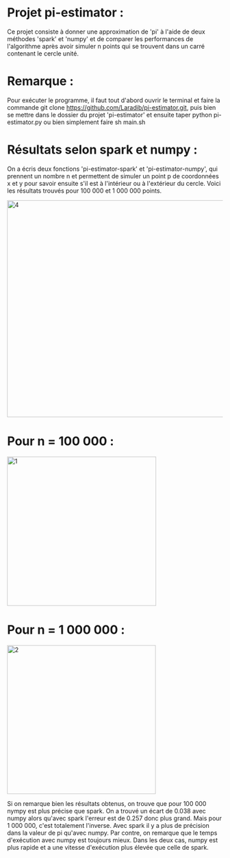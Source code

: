 # Projet pi-estimator : 
Ce projet consiste à donner une approximation de 'pi' à l'aide de deux méthodes 'spark' et 'numpy' et de comparer les performances de l'algorithme après avoir simuler n points qui se trouvent dans un carré contenant le cercle unité. 
# Remarque :
Pour exécuter le programme, il faut tout d'abord ouvrir le terminal et faire la commande git clone https://github.com/Laradib/pi-estimator.git, puis bien se mettre dans le dossier du projet 'pi-estimator' et ensuite taper python pi-estimator.py ou bien simplement faire sh main.sh
# Résultats selon spark et numpy :
On a écris deux fonctions 'pi-estimator-spark' et 'pi-estimator-numpy', qui prennent un nombre n et permettent de simuler un point p de coordonnées x et y pour savoir ensuite s'il est à l'intérieur ou à l'extérieur du cercle. Voici les résultats trouvés pour 100 000 et 1 000 000 points. 

<img width="506" alt="4" src="https://user-images.githubusercontent.com/94738217/152570489-4e26cdea-aa44-485b-a09a-f7acbe16fa84.png">

# Pour n = 100 000 :                                             
<img width="348" alt="1" src="https://user-images.githubusercontent.com/94738217/152568948-96eb62ea-27db-4793-b548-a891398ed2b4.png">   

# Pour n = 1 000 000 : 
<img width="347" alt="2" src="https://user-images.githubusercontent.com/94738217/152569025-3e6c8284-511b-442d-a17d-b2cc8e8b7250.png">

Si on remarque bien les résultats obtenus, on trouve que pour 100 000 nympy est plus précise que spark. On a trouvé un écart de 0.038 avec numpy alors qu'avec spark l'erreur est de 0.257 donc plus grand. Mais pour 1 000 000, c'est totalement l'inverse. Avec spark il y a plus de précision dans la valeur de pi qu'avec numpy. Par contre, on remarque que le temps d'exécution avec numpy est toujours mieux. Dans les deux cas, numpy est plus rapide et a une vitesse d'exécution plus élevée que celle de spark.
